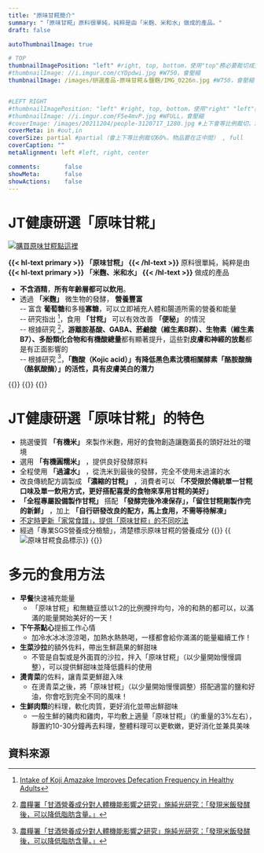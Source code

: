 ```yaml
---
title: "原味甘糀簡介"
summary: "「原味甘糀」原料很單純，純粹是由「米麴、米和水」做成的產品。"
draft: false

autoThumbnailImage: true

# TOP
thumbnailImagePosition: "left" #right, top, bottom，使用"top"務必要裁切成寬度750，這樣才會正確顯示，其他用原尺寸即可
#thumbnailImage: //i.imgur.com/cYDpdwi.jpg #W750，會壓縮
thumbnailImage: /images/研選產品-原味甘糀＆鹽麴/IMG_0226n.jpg #W750，會壓縮


#LEFT RIGHT
#thumbnailImagePosition: "left" #right, top, bottom，使用"right" "left"務必要裁切成接近正方形，這樣才會正確顯示
#thumbnailImage: //i.imgur.com/F5e4mvP.jpg #WFULL，會壓縮
#coverImage: /images/20211204/people-3120717_1280.jpg #上下會等比例裁切，左右不變，WFULL
coverMeta: in #out,in
coverSize: partial #partial（會上下等比例裁切60%，物品要在正中間） , full
coverCaption: ""
metaAlignment: left #left, right, center

comments:       false
showMeta:       false
showActions:    false
---
```

# JT健康研選「原味甘糀」
[![](/images/JT健康研選-購買點我1.png "購買原味甘糀點這裡")](https://forms.gle/qg8PLDNaRkxjby8t7)

**{{< hl-text primary >}}
「原味甘糀」
{{< /hl-text >}}**
原料很單純，純粹是由
**{{< hl-text primary >}}
「米麴、米和水」
{{< /hl-text >}}**
做成的產品
- **不含酒精**，**所有年齡層都可以飲用**。
- 透過 **「米麴」** 微生物的發酵， **營養豐富**\
-- 富含 **葡萄糖**和多種**寡糖**，可以立即補充人體和腸道所需的營養和能量\
-- 研究指出 [^01]，食用 **「甘糀」** 可以有效改善 **「便秘」** 的情況\
-- 根據研究 [^02]，**游離胺基酸、GABA、菸鹼酸（維生素B群）、生物素（維生素B7）、多酚類化合物和有機酸總量**都有顯著提升，這些對**皮膚和神經的放鬆**都是有正面影響的\
-- 根據研究 [^02]，**「麴酸（Kojic acid）」有降低黑色素沈積相關酵素「酪胺酸酶（酪氨酸酶）」的活性，具有皮膚美白的潛力**

{{<image classes="nocaption fancybox fig-50" thumbnail-width="95%" thumbnail-height="95%" src="/images/研選產品-原味甘糀＆鹽麴/IMG_0923.jpg" title="" >}}
{{<image classes="nocaption fancybox fig-50" thumbnail-width="95%" thumbnail-height="95%" src="/images/研選產品-原味甘糀＆鹽麴/IMG_8070.jpg" title="" >}}
{{<image classes="clear">}}


# JT健康研選「原味甘糀」的特色
* 挑選優質 **「有機米」** 來製作米麴，用好的食物創造讓麴菌長的頭好壯壯的環境
* 選用 **「有機圓糯米」** ，提供良好發酵原料
* 全程使用 **「過濾水」** ，從洗米到最後的發酵，完全不使用未過濾的水
* 改良傳統配方調製成 **「濃縮的甘糀」** ，消費者可以 **「不受限於傳統單一甘糀口味及單一飲用方式，更好搭配喜愛的食物來享用甘糀的美好」**
*  **「全程專屬設備製作甘糀」** 搭配 **「發酵完後冷凍保存」，「留住甘糀剛製作完的新鮮」** ，加上 **「自行研發改良的配方，馬上食用，不需等待解凍」**
* [不定時更新「家常食譜」，提供「原味甘糀」的不同吃法][URL1]
* 經過「專業SGS營養成分檢驗」，清楚標示原味甘糀的營養成分
{{<image classes="clear">}}
{{<image classes="left nocaption fancybox fig-100" thumbnail-width="60%" thumbnail-height="60%" src="/images/食品標示/原味甘糀食品標示.jpg" title="原味甘糀食品標示" >}}
{{<image classes="clear">}}

# 多元的食用方法
- **早餐**快速補充能量
  - 「原味甘糀」和無糖豆漿以1:2的比例攪拌均勻，冷的和熱的都可以，以滿滿的能量開始美好的一天！
- **下午茶點心**提振工作心情
  - 加冷水冰冰涼涼喝，加熱水熱熱喝，一樣都會給你滿滿的能量繼續工作！
- **生菜沙拉**的額外佐料，帶出生鮮蔬果的鮮甜味
  - 不管是自製或是外面買的沙拉，拌入「原味甘糀」（以少量開始慢慢調整），可以提供鮮甜味並降低醬料的使用
- **燙青菜**的佐料，讓青菜更鮮甜入味
  - 在燙青菜之後，將「原味甘糀」（以少量開始慢慢調整）搭配適當的鹽和好油，你會吃到完全不同的風味！
- **生鮮肉類**的料理，軟化肉質，更好消化並帶出鮮甜味
  - 一般生鮮的豬肉和雞肉，平均敷上適量「原味甘糀」（約重量的3%左右），靜置約10-30分鐘再去料理，整體料理可以更軟嫩，更好消化並兼具美味
  
## 資料來源
[^01]: [Intake of Koji Amazake Improves Defecation Frequency in Healthy Adults][URL3]
[^02]: [農糧署「甘酒營養成分對人體機能影響之研究」施純光研究：「發現米飯發酵後，可以降低脂肪含量。」][URL2]

[URL2]: https://news.sina.com.tw/article/20201211/37130836.html
[URL3]: https://www.mdpi.com/2309-608X/7/9/782
[URL1]: /tags/甘糀/